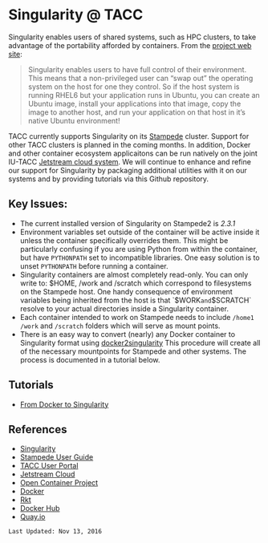Singularity @ TACC
==================

Singularity enables users of shared systems, such as HPC clusters, to take advantage of the portability afforded by containers. From the [project web site](http://singularity.lbl.gov/):

> Singularity enables users to have full control of their environment. This means that a non-privileged user can “swap out” the operating system on the host for one they control. So if the host system is running RHEL6 but your application runs in Ubuntu, you can create an Ubuntu image, install your applications into that image, copy the image to another host, and run your application on that host in it’s native Ubuntu environment!

TACC currently supports Singularity on its [Stampede](https://portal.tacc.utexas.edu/user-guides/stampede) cluster. Support for other TACC clusters is planned in the coming months. In addition, Docker and other container ecosystem applicaitons can be run natively on the joint IU-TACC [Jetstream cloud system](http://www.jetstream-cloud.org/). We will continue to enhance and refine our support for Singularity by packaging additional utilities with it on our systems and by providing tutorials via this Github repository.

Key Issues:
-----------

* The current installed version of Singularity on Stampede2 is *2.3.1*
* Environment variables set outside of the container will be active inside it unless the container specifically overrides them. This might be particularly confusing if you are using Python from within the container, but have `PYTHONPATH` set to incompatible libraries. One easy solution is to unset `PYTHONPATH` before running a container.
* Singularity containers are almost completely read-only. You can only write to: $HOME, /work and /scratch which correspond to filesystems on the Stampede host. One handy consequence of environment variables being inherited from the host is that `$WORK` and `$SCRATCH` resolve to your actual directories inside a Singularity container.
* Each container intended to work on Stampede needs to include `/home1` `/work` and `/scratch` folders which will serve as mount points.
* There is an easy way to convert (nearly) any Docker container to Singularity format using [docker2singularity](https://github.com/singularityware/docker2singularity) This procedure will create all of the necessary mountpoints for Stampede and other systems. The process is documented in a tutorial below.

Tutorials
---------

* [From Docker to Singularity](docs/from-docker-to-singularity.md)

References
----------
* [Singularity](http://singularity.lbl.gov/)
* [Stampede User Guide](https://portal.tacc.utexas.edu/user-guides/stampede)
* [TACC User Portal](https://portal.tacc.utexas.edu/)
* [Jetstream Cloud](http://www.jetstream-cloud.org/)
* [Open Container Project](https://runc.io/)
* [Docker](https://www.docker.com/)
* [Rkt](https://coreos.com/rkt/)
* [Docker Hub](https://hub.docker.com/)
* [Quay.io](https://quay.io/)

`Last Updated: Nov 13, 2016`
